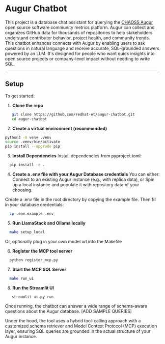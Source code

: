 # Augur Chatbot

This project is a database chat assistant for querying the [CHAOSS Augur](https://chaoss.github.io/augur/) open source software community metrics platform. Augur can collect and organizes GitHub data for thousands of repositories to help stakeholders understand contributor behavior, project health, and community trends.
This chatbot enhances connects with Augur by enabling users to ask questions in natural language and receive accurate, SQL-grounded answers powered by an LLM. It's designed for people who want quick insights into open source projects or company-level impact without needing to write SQL.

---

## Setup
To get started:
1. **Clone the repo**
```bash
   git clone https://github.com/redhat-et/augur-chatbot.git
   cd augur-chatbot
```
2. **Create a virtual environment (recommended)**
```bash
python3 -m venv .venv
source .venv/bin/activate
pip install --upgrade pip
```
3. **Install Dependencies**
Install dependencies from pyproject.toml:
```bash
  pip install -e .
```
4. **Create a .env file with your Augur Database credentials**
You can either:
Connect to an existing Augur instance (e.g., with replica data), or
Spin up a local instance and populate it with repository data of your choosing.

Create a .env file in the root directory by copying the example file. Then fill in your database credentials:
```bash
  cp .env.example .env
```

5. **Run LlamaStack and Ollama locally**
```bash
  make setup_local
```
Or, optionally plug in your own model url into the Makefile

6. **Register the MCP tool server**
```bash
  python register_mcp.py
```

7. **Start the MCP SQL Server**
```bash
  make run_ui
```

8. **Run the Streamlit UI**
```bash
   streamlit ui.py run
```
Once running, the chatbot can answer a wide range of schema-aware questions about the Augur database. [ADD SAMPLE QUERIES]

Under the hood, the tool uses a hybrid tool-calling approach with a customized schema retriever and Model Context Protocol (MCP) execution layer, ensuring SQL queries are grounded in the actual structure of your Augur instance.
   
